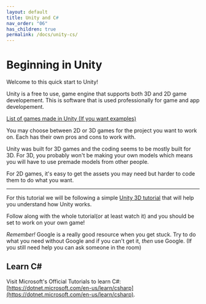 ```yaml
---
layout: default
title: Unity and C#
nav_order: "06"
has_children: true
permalink: /docs/unity-cs/
---
```


# Beginning in Unity

Welcome to this quick start to Unity!

Unity is a free to use, game engine that supports both 3D and 2D game developement. This is software that is used professionally for game and app developement.

[List of games made in Unity (If you want examples)](https://en.wikipedia.org/wiki/List_of_Unity_games)

You may choose between 2D or 3D games for the project you want to work on. Each has their own pros and cons to work with.

Unity was built for 3D games and the coding seems to be mostly built for 3D. For 3D, you probably won't be making your own models which means you will have to use premade models from other people.

For 2D games, it's easy to get the assets you may need but harder to code them to do what you want.

---

For this tutorial we will be following a simple [Unity 3D tutorial](https://www.youtube.com/watch?v=RFlh8pTf4DU&list=PLX2vGYjWbI0Q-s4_lX0h4i2zbZqlg4OfF) that will help you understand how Unity works.

Follow along with the whole tutorial(or at least watch it) and you should be set to work on your own game!

_Remember!_ Google is a really good resource when you get stuck. Try to do what you need without Google and if you can't get it, _then_ use Google. (If you still need help you can ask someone in the room)

## Learn C&#35;

Visit Microsoft's Official Tutorials to learn C#: [https://dotnet.microsoft.com/en-us/learn/csharp](https://dotnet.microsoft.com/en-us/learn/csharp).
